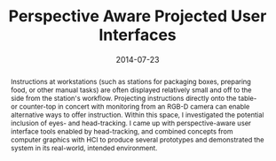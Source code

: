 ---
abstract: |-
  Instructions at workstations (such as stations for packaging boxes, preparing food, or other manual tasks) are often displayed relatively small and off to the side from the station's workflow. Projecting instructions directly onto the table- or counter-top in concert with monitoring from an RGB-D camera can enable alternative ways to offer instruction. Within this space, I investigated the potential inclusion of eyes- and head-tracking. I came up with perspective-aware user interface tools enabled by head-tracking, and combined concepts from computer graphics with HCI to produce several prototypes and demonstrated the system in its real-world, intended environment.
authors: 
- Lilian de Greef
- Alex Colburn
- Jim Curlander
blurb: |-
  During an internship at Amazon I designed, developed, and evaluated eyes and head tracking related user interface elements to use in enhanced reality interfaces in fulfillment centers. I combined concepts from computer graphics with HCI to produce several prototypes and demonstrated the system in its intended environment. This work resulted in a patent.
caption: ''
date: 2014-07-23
image: '/img/pubs/PAPUI_image.png'
location: 'Amazon'
patent: 'https://www.google.com/patents/US9723248'
talkslides: /pdfs/PAPUI_talk.pdf
thumbnail: '/img/pubs/PAPUI_thumbnail.png'
title: 'Perspective Aware Projected User Interfaces'
video: ''
video_embed: ''
year: 2014
---